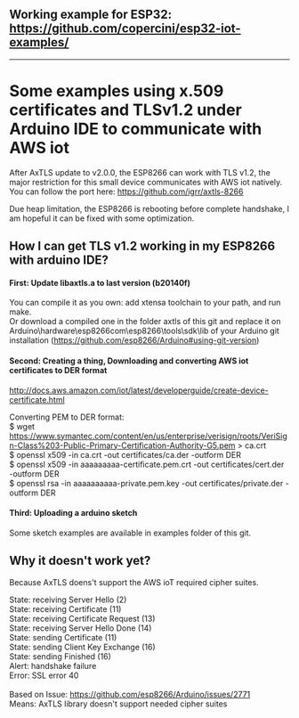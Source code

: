 ## Working example for ESP32: https://github.com/copercini/esp32-iot-examples/
--------------------------------------------------------------------------------------------


# Some examples using x.509 certificates and TLSv1.2 under Arduino IDE to communicate with AWS iot

After AxTLS update to v2.0.0, the ESP8266 can work with TLS v1.2, the major restriction for this small device communicates with AWS iot natively. You can follow the port here: https://github.com/igrr/axtls-8266

Due heap limitation, the ESP8266 is rebooting before complete handshake, I am hopeful it can be fixed with some optimization.

## How I can get TLS v1.2 working in my ESP8266 with arduino IDE?

#### First: Update libaxtls.a to last version (b20140f)
You can compile it as you own: add xtensa toolchain to your path, and run make. <br />
Or download a compiled one in the folder axtls of this git and replace it on Arduino\hardware\esp8266com\esp8266\tools\sdk\lib of your Arduino git installation (https://github.com/esp8266/Arduino#using-git-version)


#### Second: Creating a thing, Downloading and converting AWS iot certificates to DER format
http://docs.aws.amazon.com/iot/latest/developerguide/create-device-certificate.html

Converting PEM to DER format: <br />
$ wget https://www.symantec.com/content/en/us/enterprise/verisign/roots/VeriSign-Class%203-Public-Primary-Certification-Authority-G5.pem > ca.crt <br />
$ openssl x509 -in ca.crt -out certificates/ca.der -outform DER <br />
$ openssl x509 -in aaaaaaaaa-certificate.pem.crt -out certificates/cert.der -outform DER <br />
$ openssl rsa -in aaaaaaaaaa-private.pem.key -out certificates/private.der -outform DER <br />


#### Third: Uploading a arduino sketch
Some sketch examples are available in examples folder of this git.


## Why it doesn't work yet?
Because AxTLS doens't support the AWS ioT required cipher suites.

State: receiving Server Hello (2) <br />
State: receiving Certificate (11) <br />
State: receiving Certificate Request (13) <br />
State: receiving Server Hello Done (14) <br />
State: sending Certificate (11) <br />
State:	sending Client Key Exchange (16)<br />
State:	sending Finished (16)<br />
Alert: handshake failure<br />
Error: SSL error 40<br />
<br />
Based on Issue: https://github.com/esp8266/Arduino/issues/2771 <br />
Means: AxTLS library doesn't support needed cipher suites <br />
<br />

